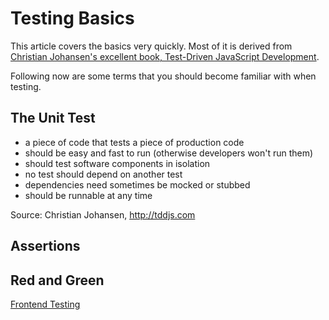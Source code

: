 # Testing Basics
This article covers the basics very quickly. Most of it is derived from [Christian Johansen's excellent book, Test-Driven JavaScript Development](http://tddjs.com).

Following now are some terms that you should become familiar with when testing.

## The Unit Test
- a piece of code that tests a piece of production code
- should be easy and fast to run (otherwise developers won't run them)
- should test software components in isolation
- no test should depend on another test
- dependencies need sometimes be mocked or stubbed
- should be runnable at any time

Source: Christian Johansen, http://tddjs.com


## Assertions


## Red and Green




[Frontend Testing](frontend-testing.md)
